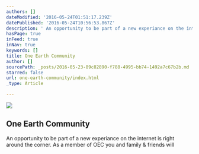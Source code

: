 ```yaml
---
authors: []
dateModified: '2016-05-24T01:51:17.239Z'
datePublished: '2016-05-24T10:56:53.867Z'
description: ' An opportunity to be part of a new experiance on the internet is right around the corner. As a member of OEC you and family & friends will '
hasPage: true
inFeed: true
inNav: true
keywords: []
title: One Earth Community
author: []
sourcePath: _posts/2016-05-23-89c82890-f788-4995-bb74-1492a7c67b2b.md
starred: false
url: one-earth-community/index.html
_type: Article

---
```

![](https://s3-us-west-2.amazonaws.com/the-grid-img/p/8940813e65542cbe8bcaa05a4e22761c1171fa4e.png)

## One Earth Community

An opportunity to be part of a new experiance on the internet is right around the corner. As a member of OEC you and family & friends will